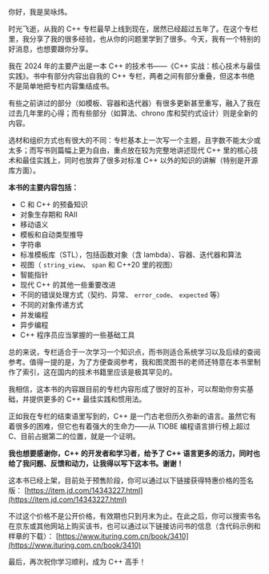 你好，我是吴咏炜。

时光飞逝，从我的 C++ 专栏最早上线到现在，居然已经超过五年了。在这个专栏里，我分享了我的很多经验，也从你的问题里学到了很多。今天，我有一个特别的好消息，也想要跟你分享。

我在 2024 年的主要产出是一本 C++ 的技术书——《C++ 实战：核心技术与最佳实践》。书中有部分内容出自我的 C++ 专栏，两者之间有部分重叠，但这本书绝不是简单地把专栏内容集结成书。

有些之前讲过的部分（如模板、容器和迭代器）有很多更新甚至重写，融入了我在过去几年里的心得；而有些部分（如算法、chrono 库和契约式设计）则是全新的内容。

选材和组织方式也有很大的不同：专栏基本上一次写一个主题，且字数不能太少或太多；而写书则篇幅上更为自由，重点放在较为完整地讲述现代 C++ 里的核心技术和最佳实践上，同时也放弃了很多对标准 C++ 以外的知识的讲解（特别是开源库方面）。

**本书的主要内容包括：**

- C 和 C++ 的预备知识
- 对象生存期和 RAII
- 移动语义
- 模板和自动类型推导
- 字符串
- 标准模板库（STL），包括函数对象（含 lambda）、容器、迭代器和算法
- 视图（ `string_view`、 `span` 和 C++20 里的视图）
- 智能指针
- 现代 C++ 的其他一些重要改进
- 不同的错误处理方式（契约、异常、 `error_code`、 `expected` 等）
- 不同的对象传递方式
- 并发编程
- 异步编程
- C++ 程序员应当掌握的一些基础工具

总的来说，专栏适合于一次学习一个知识点，而书则适合系统学习以及后续的查阅参考。值得一提的是，为了方便查阅参考，我和图灵图书的老师还特意在本书里制作了索引，这在国内的技术书籍里应该是极其罕见的。

我相信，这本书的内容跟目前的专栏内容形成了很好的互补，可以帮助你夯实基础，并提供更多的 C++ 最佳实践和惯用法。

正如我在专栏的结束语里写到的，C++ 是一门古老但历久弥新的语言。虽然它有着很多的困难，但它也有着强大的生命力——从 TIOBE 编程语言排行榜上超过 C、目前占据第二的位置，就是一个证明。

**我也想要感谢你，C++ 的开发者和学习者，给予了 C++ 语言更多的活力，同时也给了我问题、反馈和动力，让我得以写下这本书。谢谢！**

这本书已经上架，目前处于预售阶段，你可以通过以下链接获得特惠价格的签名版： [https://item.jd.com/14343227.html](https://item.jd.com/14343227.html)

不过这个价格不是公开价格，有效期也只到月末为止。在此之后，你可以搜索书名在京东或其他网站上购买该书，也可以通过以下链接访问书的信息（含代码示例和样章的下载）： [https://www.ituring.com.cn/book/3410](https://www.ituring.com.cn/book/3410)

最后，再次祝你学习顺利，成为 C++ 高手！